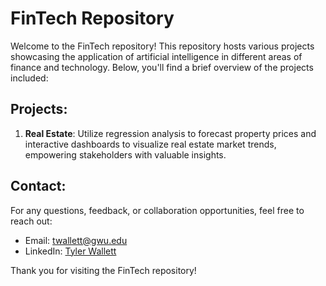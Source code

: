 # FinTech Repository

Welcome to the FinTech repository! This repository hosts various projects showcasing the application of artificial intelligence in different areas of finance and technology. Below, you'll find a brief overview of the projects included:

## Projects:

<!-- 1. **Forecasting**: Projects focusing on utilizing AI techniques for financial forecasting, including stock price prediction, market trend analysis, and economic forecasting. 

2. **Fraud Detection**: Explore AI-powered fraud detection systems designed to identify and prevent fraudulent activities in financial transactions, such as credit card fraud, identity theft, and money laundering.

3. **Personal Finance**: Discover applications of AI in personal finance management, including budgeting, expense tracking, savings optimization, and personalized financial advice.

4. **Portfolio Management**: Learn about AI-driven portfolio management strategies, asset allocation optimization, risk assessment, and investment decision support systems. -->

1. **Real Estate**: Utilize regression analysis to forecast property prices and interactive dashboards to visualize real estate market trends, empowering stakeholders with valuable insights.

<!-- 6. **Risk Analysis**: Dive into projects analyzing financial risk using AI techniques, including credit risk assessment, market risk modeling, and insurance risk management.

Each project folder contains code, documentation, and any relevant resources associated with the specific application. Feel free to explore, contribute, or use these projects for your learning and research purposes. -->

## Contact:

For any questions, feedback, or collaboration opportunities, feel free to reach out:

- Email: [twallett@gwu.edu](twallett@gwu.edu)
- LinkedIn: [Tyler Wallett](https://www.linkedin.com/in/twallett/)

Thank you for visiting the FinTech repository!